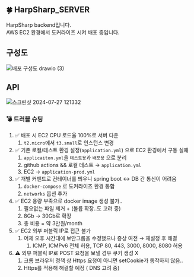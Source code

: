 ## 🍀 HarpSharp_SERVER
HarpSharp backend입니다. <br>
AWS EC2 환경에서 도커라이즈 시켜 배포 중입니다. <br>

## 구성도
![배포 구성도 drawio (3)](https://github.com/user-attachments/assets/4498d7f3-23cb-4b54-84c9-1ccd05f7451b)



## API
![스크린샷 2024-07-27 121332](https://github.com/user-attachments/assets/127aa618-8af1-43b7-8238-d837b16c154f)


### 💣 트러블 슈팅

1. ✅ 배포 시 EC2 CPU 로드율 100%로 서버 다운
    1.  `t2.micro`에서 `t3.small`로 인스턴스 변경
2. ✅ 기존 로컬/테스트 환경 설정(`application.yml`) 으로 EC2 환경에서 구동 실패
    1.   `applicaiton.yml`을 `테스트용`과 `배포용` 으로 분리
    2. github actions && 로컬 테스트 → `application.yml`
    3. EC2 → `application-prod.yml`
3. ✅ 개별 커맨드로 컨테이너를 띄우니 spring boot ↔ DB 간 통신이 어려움 
    1.  `docker-compose` 로 도커라이즈 환경 통합
    2. `networks` 옵션 추가
4. ✅ EC2 용량 부족으로 docker image 생성 불가..
    1. 필요없는 파일 제거 + (볼륨 확장..도 고려 중)
    2. 8Gb → 30Gb로 확장
    3. 총 비용 = 약 3만원/month
5. ✅ EC2 외부 퍼블릭 IP로 접근 불가
    1. 어제 오후 시간대에 보안그룹을 수정했으나 증상 여전 → 재설정 후 해결
        1. ICMP, ICMPv6 전체 허용, TCP 80, 443, 3000, 8000, 8080 허용
6. ⚠️ 외부 퍼블릭 IP로 POST 요청을 보낼 경우 쿠키 생성 X
    1. 크롬 브라우저 정책 상 Https 요청이 아니면 setCookie가 동작하지 않음..
    2. Https를 적용해 해결할 예정 ( DNS 고려 중)

